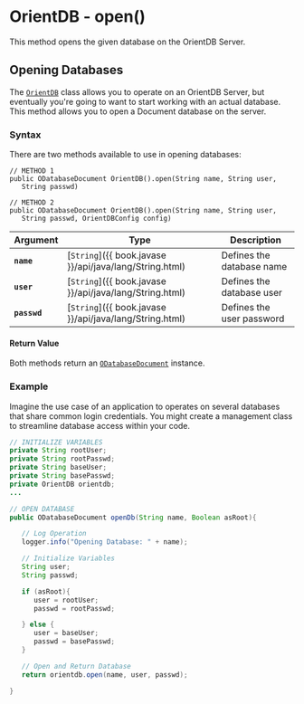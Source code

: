 
# OrientDB - open()

This method opens the given database on the OrientDB Server.

## Opening Databases

The [`OrientDB`](../OrientDB.md) class allows you to operate on an OrientDB Server, but eventually you're going to want to start working with an actual database.  This method allows you to open a Document database on the server.

### Syntax

There are two methods available to use in opening databases:

```
// METHOD 1
public ODatabaseDocument OrientDB().open(String name, String user, 
   String passwd)

// METHOD 2
public ODatabaseDocument OrientDB().open(String name, String user,
   String passwd, OrientDBConfig config)
```

| Argument | Type | Description |
|---|---|---|
| **`name`** | [`String`]({{ book.javase }}/api/java/lang/String.html) | Defines the database name |
| **`user`** | [`String`]({{ book.javase }}/api/java/lang/String.html) | Defines the database user |
| **`passwd`** | [`String`]({{ book.javase }}/api/java/lang/String.html) | Defines the user password |

#### Return Value 

Both methods return an [`ODatabaseDocument`](../ODatabaseDocument.md) instance.

### Example

Imagine the use case of an application to operates on several databases that share common login credentials.  You might create a management class to streamline database access within your code.

```java
// INITIALIZE VARIABLES
private String rootUser;
private String rootPasswd;
private String baseUser;
private String basePasswd;
private OrientDB orientdb;
...

// OPEN DATABASE
public ODatabaseDocument openDb(String name, Boolean asRoot){

   // Log Operation
   logger.info("Opening Database: " + name);

   // Initialize Variables
   String user;
   String passwd;

   if (asRoot){
      user = rootUser;
	  passwd = rootPasswd;

   } else { 
      user = baseUser;
	  passwd = basePasswd;
   }

   // Open and Return Database
   return orientdb.open(name, user, passwd);

}
```


